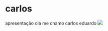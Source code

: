 # carlos
apresentação
ola me chamo carlos eduardo 
![](https://i.giphy.com/media/v1.Y2lkPTc5MGI3NjExNndzM2xyMWVjdmJhMXJuYzE4N2o0bXliN3BpZHNvaHB4MzlzZ3lteCZlcD12MV9pbnRlcm5hbF9naWZfYnlfaWQmY3Q9Zw/77di5IQoTBRyGzDxgE/giphy.gif)
